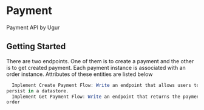 # Payment
Payment API by Ugur
## Getting Started

There are two endpoints. One of them  is to create a payment and the other is to get created payment. Each payment instance is associated  with an order instance. Attributes of these entities are listed below

```powershell
  Implement Create Payment Flow: Write an endpoint that allows users to create a payment and 
persist in a datastore.
  Implement Get Payment Flow: Write an endpoint that returns the payment together with associated 
order
```
